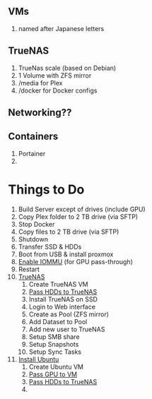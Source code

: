 ## VMs
1. named after Japanese letters

## TrueNAS
1. TrueNas scale (based on Debian)
2. 1 Volume with ZFS mirror
3. /media for Plex
4. /docker for Docker configs

## Networking??

## Containers
1. Portainer
2. 

# Things to Do
1. Build Server except of drives (include GPU)
2. Copy Plex folder to 2 TB drive (via SFTP)
3. Stop Docker
4. Copy files to 2 TB drive (via SFTP)
5. Shutdown 
6. Transfer SSD & HDDs
7. Boot from USB & install proxmox
8. [Enable IOMMU](https://pve.proxmox.com/wiki/Pci_passthrough#AMD_CPU) (for GPU pass-through)
9. Restart
10. [TrueNAS](https://youtu.be/_sfddZHhOj4?t=928) 
	1. Create TrueNAS VM
	2. [Pass HDDs to TrueNAS](https://youtu.be/M3pKprTdNqQ?t=548)
	3. Install TrueNAS on SSD
	4. Login to Web interface
	5. Create as Pool (ZFS mirror)
	6. Add Dataset to Pool
	7. Add new user to TrueNAS
	8. Setup SMB share
	9. Setup Snapshots
	10. Setup Sync Tasks
11. [Install Ubuntu](https://youtu.be/_sfddZHhOj4?t=1740)
	1. Create Ubuntu VM
	2. [Pass GPU to VM](https://youtu.be/_sfddZHhOj4?t=1068)
	3. [Pass HDDs to TrueNAS](https://youtu.be/M3pKprTdNqQ?t=548)
	4. 